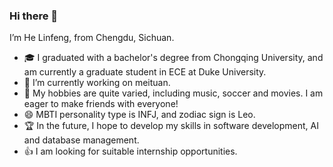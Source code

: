 ### Hi there 👋

I’m He Linfeng, from Chengdu, Sichuan. 
- 🎓 I graduated with a bachelor's degree from Chongqing University, and am currently a graduate student in ECE at Duke University.
- 🔭 I’m currently working on meituan.
- 🌱 My hobbies are quite varied, including music, soccer and movies. I am eager to make friends with everyone!
- 😄 MBTI personality type is INFJ, and zodiac sign is Leo. 
- 🏆 In the future, I hope to develop my skills in software development, AI and database management. 
- 👍 I am looking for suitable internship opportunities. 

<!--
**LinfengHe2001/LinfengHe2001** is a ✨ _special_ ✨ repository because its `README.md` (this file) appears on your GitHub profile.

Here are some ideas to get you started:

- 🔭 I’m currently working on ...
- 🌱 I’m currently learning ...
- 👯 I’m looking to collaborate on ...
- 🤔 I’m looking for help with ...
- 💬 Ask me about ...
- 📫 How to reach me: ...
- 😄 Pronouns: ...
- ⚡ Fun fact: ...
-->
